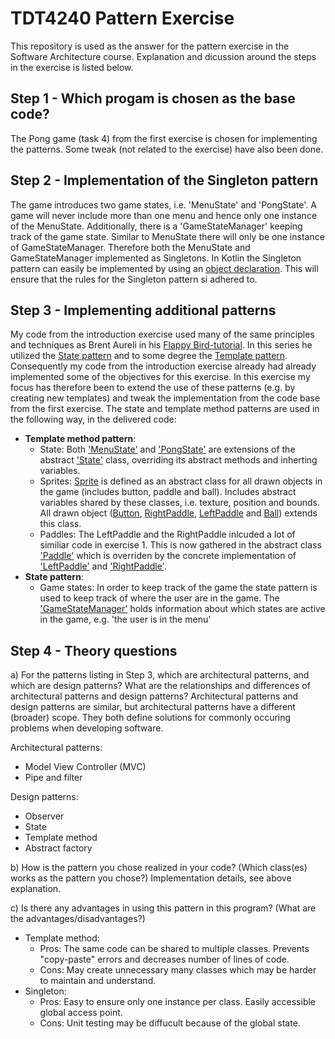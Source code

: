 # TDT4240 Pattern Exercise

This repository is used as the answer for the pattern exercise in the Software Architecture course.
Explanation and dicussion around the steps in the exercise is listed below.

## Step 1 - Which progam is chosen as the base code?
The Pong game (task 4) from the first exercise is chosen for implementing the patterns. Some tweak (not related to the exercise) have also been done.

## Step 2 - Implementation of the Singleton pattern
The game introduces two game states, i.e. 'MenuState' and 'PongState'. A game will never include more than one menu and hence only one instance of the MenuState. Additionally, there is a 'GameStateManager' keeping track of the game state. Similar to MenuState there will only be one instance of GameStateManager. Therefore both the MenuState and GameStateManager implemented as Singletons. In Kotlin the Singleton pattern can easily be implemented by using an [object declaration](https://kotlinlang.org/docs/reference/object-declarations.html#object-declarations). This will ensure that the rules for the Singleton pattern si adhered to.

## Step 3 - Implementing additional patterns
My code from the introduction exercise used many of the same principles and techniques as Brent Aureli in his [Flappy Bird-tutorial](https://www.youtube.com/watch?v=rzBVTPaUUDg). In this series he utilized the [State pattern](https://en.wikipedia.org/wiki/State_pattern) and to some degree the [Template pattern](https://en.wikipedia.org/wiki/Template_method_pattern). Consequently my code from the introduction exercise already had already implemented some of the objectives for this exercise. In this exercise my focus has therefore been to extend the use of these patterns (e.g. by creating new templates) and tweak the implementation from the code base from the first exercise.
The state and template method patterns are used in the following way, in the delivered code:
- **Template method pattern**:
  - State: Both ['MenuState'](https://github.com/maattss/tdt4240-pattern-exercise/blob/master/core/src/com/maattss/pattern/exercise/states/MenuState.kt) and ['PongState'](https://github.com/maattss/tdt4240-pattern-exercise/blob/master/core/src/com/maattss/pattern/exercise/states/PongState.kt) are extensions of the abstract ['State'](https://github.com/maattss/tdt4240-pattern-exercise/blob/master/core/src/com/maattss/pattern/exercise/states/State.kt) class, overriding its abstract methods and inherting variables.
  - Sprites: [Sprite](https://github.com/maattss/tdt4240-pattern-exercise/blob/master/core/src/com/maattss/pattern/exercise/sprites/Sprite.kt) is defined as an abstract class for all drawn objects in the game (includes button, paddle and ball). Includes abstract variables shared by these classes, i.e. texture, position and bounds. All drawn object ([Button](https://github.com/maattss/tdt4240-pattern-exercise/blob/master/core/src/com/maattss/pattern/exercise/sprites/Button.kt), [RightPaddle](https://github.com/maattss/tdt4240-pattern-exercise/blob/master/core/src/com/maattss/pattern/exercise/sprites/RightPaddle.kt), [LeftPaddle](https://github.com/maattss/tdt4240-pattern-exercise/blob/master/core/src/com/maattss/pattern/exercise/sprites/LeftPaddle.kt) and [Ball](https://github.com/maattss/tdt4240-pattern-exercise/blob/master/core/src/com/maattss/pattern/exercise/sprites/Ball.kt)) extends this class.
  - Paddles: The LeftPaddle and the RightPaddle inlcuded a lot of similiar code in exercise 1. This is now gathered in the abstract class ['Paddle'](https://github.com/maattss/tdt4240-pattern-exercise/blob/master/core/src/com/maattss/pattern/exercise/sprites/Paddle.kt) which is overriden by the concrete implementation of ['LeftPaddle'](https://github.com/maattss/tdt4240-pattern-exercise/blob/master/core/src/com/maattss/pattern/exercise/sprites/LeftPaddle.kt) and ['RightPaddle'](https://github.com/maattss/tdt4240-pattern-exercise/blob/master/core/src/com/maattss/pattern/exercise/sprites/RightPaddle.kt).
- **State pattern**:
  - Game states: In order to keep track of the game the state pattern is used to keep track of where the user are in the game. The ['GameStateManager'](https://github.com/maattss/tdt4240-pattern-exercise/blob/master/core/src/com/maattss/pattern/exercise/states/GameStateManager.kt) holds information about which states are active in the game, e.g. 'the user is in the menu' 

## Step 4 - Theory questions
a) For the patterns listing in Step 3, which are architectural patterns, and which are design
patterns? What are the relationships and differences of architectural patterns and design
patterns?
Architectural patterns and design patterns are similar, but architectural patterns have a different (broader) scope. They both define solutions for commonly occuring problems when developing software.

Architectural patterns:
- Model View Controller (MVC)
- Pipe and filter

Design patterns:
- Observer
- State
- Template method
- Abstract factory

b) How is the pattern you chose realized in your code? (Which class(es) works as the
pattern you chose?)
Implementation details, see above explanation.

c) Is there any advantages in using this pattern in this program? (What are the
advantages/disadvantages?)
- Template method:
  - Pros: The same code can be shared to multiple classes. Prevents "copy-paste" errors and decreases number of lines of code.
  - Cons: May create unnecessary many classes which may be harder to maintain and understand.
- Singleton: 
  - Pros: Easy to ensure only one instance per class. Easily accessible global access point.
  - Cons: Unit testing may be diffucult because of the global state.
